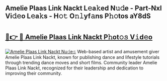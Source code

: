 ## Amelie Plaas Link Nackt L𝚎a𝚔ed N𝚞𝚍e - Part-Nxl Vi𝚍𝚎o L𝚎a𝚔s - H𝚘𝚝 O𝚗𝚕yf𝚊ns P𝚑𝚘tos aY8dS

# <h2><a href="http://kf19d7.oniu.top/?m=Amelie+Plaas+Link+Nackt">🔗👉 🔴 Amelie Plaas Link Nackt P𝚑ot𝚘𝚜 V𝚒d𝚎o</a></h2>

[![Amelie Plaas Link Nackt Nu𝚍e𝚜](https://i.imgur.com/0qMVB7G.gif)](http://kf19d7.oniu.top/?m=Amelie+Plaas+Link+Nackt)
Web-based artist and amusement giver Amelie Plaas Link Nackt, known for publishing dance and lifestyle tutorials through trending dance moves and short films. Community leader Amelie Plaas Link Nackt, recognized for their leadership and dedication to improving their community.  
